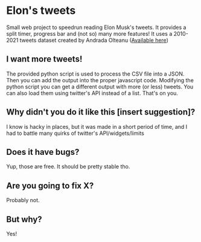 # Elon's tweets
Small web project to speedrun reading Elon Musk's tweets.
It provides a split timer, progress bar and (not so) many more features!
It uses a 2010-2021 tweets dataset created by Andrada Olteanu ([Available here](https://www.kaggle.com/datasets/andradaolteanu/all-elon-musks-tweets))

## I want more tweets!
The provided python script is used to process the CSV file into a JSON. Then you can add the output into the proper javascript code. Modifying the python script you can get a different output with more (or less) tweets. You can also load them using twitter's API instead of a list. That's on you.
## Why didn't you do it like this [insert suggestion]?
I know is hacky in places, but it was made in a short period of time, and I had to battle many quirks of twitter's API/widgets/limits
## Does it have bugs?
Yup, those are free. It should be pretty stable tho.
## Are you going to fix X?
Probably not.
## But why?
Yes!

